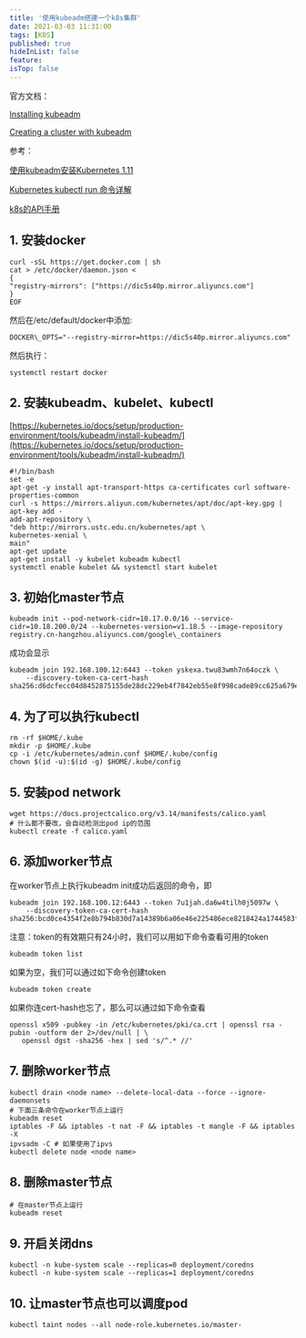```yaml
---
title: '使用kubeadm搭建一个k8s集群'
date: 2021-03-03 11:31:00
tags: [K8S]
published: true
hideInList: false
feature: 
isTop: false
---
```

官方文档：

[Installing kubeadm](https://kubernetes.io/docs/setup/production-environment/tools/kubeadm/install-kubeadm/)

[Creating a cluster with kubeadm](https://kubernetes.io/docs/setup/production-environment/tools/kubeadm/create-cluster-kubeadm/)

参考：

[使用kubeadm安装Kubernetes 1.11](https://zhuanlan.zhihu.com/p/40931670)

[Kubernetes kubectl run 命令详解](http://docs.kubernetes.org.cn/468.html)

[k8s的API手册](https://godoc.org/k8s.io/api/core/v1#PodStatus)

## 1\. 安装docker

```
curl -sSL https://get.docker.com | sh
cat > /etc/docker/daemon.json <
{
"registry-mirrors": ["https://dic5s40p.mirror.aliyuncs.com"]
}
EOF
```

然后在/etc/default/docker中添加:

```
DOCKER\_OPTS="--registry-mirror=https://dic5s40p.mirror.aliyuncs.com"
```

然后执行：

```
systemctl restart docker
```

## 2\. 安装kubeadm、kubelet、kubectl

[https://kubernetes.io/docs/setup/production-environment/tools/kubeadm/install-kubeadm/](https://kubernetes.io/docs/setup/production-environment/tools/kubeadm/install-kubeadm/)

```
#!/bin/bash
set -e
apt-get -y install apt-transport-https ca-certificates curl software-properties-common
curl -s https://mirrors.aliyun.com/kubernetes/apt/doc/apt-key.gpg | apt-key add -
add-apt-repository \
"deb http://mirrors.ustc.edu.cn/kubernetes/apt \
kubernetes-xenial \
main"
apt-get update
apt-get install -y kubelet kubeadm kubectl
systemctl enable kubelet && systemctl start kubelet
```

## 3\. 初始化master节点

```
kubeadm init --pod-network-cidr=10.17.0.0/16 --service-cidr=10.18.200.0/24 --kubernetes-version=v1.18.5 --image-repository registry.cn-hangzhou.aliyuncs.com/google\_containers
```

成功会显示

```
kubeadm join 192.168.100.12:6443 --token yskexa.twu83wmh7n64oczk \
    --discovery-token-ca-cert-hash sha256:d6dcfecc04d8452875155de28dc229eb4f7842eb55e8f998cade89cc625a679e
```

## 4\. 为了可以执行kubectl

```
rm -rf $HOME/.kube
mkdir -p $HOME/.kube
cp -i /etc/kubernetes/admin.conf $HOME/.kube/config
chown $(id -u):$(id -g) $HOME/.kube/config
```

## 5\. 安装pod network

```
wget https://docs.projectcalico.org/v3.14/manifests/calico.yaml
# 什么都不要改，会自动检测出pod ip的范围
kubectl create -f calico.yaml
```

## 6\. 添加worker节点

在worker节点上执行kubeadm init成功后返回的命令，即

```
kubeadm join 192.168.100.12:6443 --token 7u1jah.da6w4tilh0j5097w \
    --discovery-token-ca-cert-hash sha256:bcd0ce4354f2e8b794b830d7a14389b6a06e46e225486ece8218424a1744583f
```

注意：token的有效期只有24小时，我们可以用如下命令查看可用的token

```
kubeadm token list
```

如果为空，我们可以通过如下命令创建token

```
kubeadm token create
```

如果你连cert-hash也忘了，那么可以通过如下命令查看

```
openssl x509 -pubkey -in /etc/kubernetes/pki/ca.crt | openssl rsa -pubin -outform der 2>/dev/null | \
   openssl dgst -sha256 -hex | sed 's/^.* //'
```

## 7\. 删除worker节点

```
kubectl drain <node name> --delete-local-data --force --ignore-daemonsets
# 下面三条命令在worker节点上运行
kubeadm reset
iptables -F && iptables -t nat -F && iptables -t mangle -F && iptables -X
ipvsadm -C # 如果使用了ipvs
kubectl delete node <node name>
```

## 8\. 删除master节点

```
# 在master节点上运行
kubeadm reset
```

## 9\. 开启关闭dns

```
kubectl -n kube-system scale --replicas=0 deployment/coredns
kubectl -n kube-system scale --replicas=1 deployment/coredns
```

## 10\. 让master节点也可以调度pod

~~~
kubectl taint nodes --all node-role.kubernetes.io/master-
~~~
